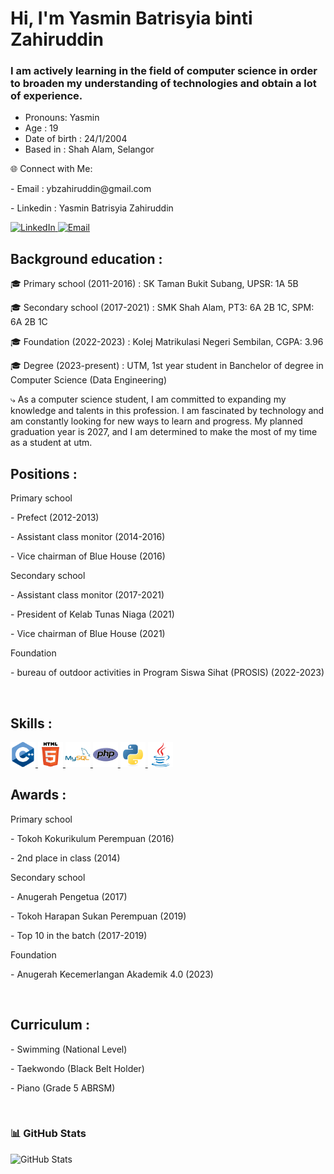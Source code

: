 # Hi, I'm Yasmin Batrisyia binti Zahiruddin
### I am actively learning in the field of computer science in order to broaden my understanding of technologies and obtain a lot of experience. 

- Pronouns: Yasmin
- Age : 19
- Date of birth : 24/1/2004
- Based in : Shah Alam, Selangor
</P>


🌐 Connect with Me: 
<p align="left">
 - Email : ybzahiruddin@gmail.com </p>
-  Linkedin : Yasmin Batrisyia Zahiruddin
</p>
  <a href="https://www.linkedin.com/in/yasmin-batrisyia-zahiruddin/" target="_blank">
    <img src="https://img.shields.io/badge/-LinkedIn-blue?style=flat-square&logo=LinkedIn&logoColor=white" alt="LinkedIn">
  </a>
  <a href="mailto:ybzahiruddin@gmail.com" target="_blank">
    <img src="https://img.shields.io/badge/-Email-red?style=flat-square&logo=Gmail&logoColor=white" alt="Email">
  </a> 
</p>


## Background education :

🎓  Primary school (2011-2016)  : SK Taman Bukit Subang, 
                    UPSR: 1A 5B </p>
🎓 Secondary school (2017-2021) : SMK Shah Alam,
                    PT3: 6A 2B 1C, 
                    SPM: 6A 2B 1C </p>
🎓 Foundation       (2022-2023) : Kolej Matrikulasi Negeri Sembilan,
                    CGPA: 3.96 </p>
🎓 Degree        (2023-present) : UTM,
                    1st year student in Banchelor of degree in Computer Science (Data Engineering) </p>

⤷ As a computer science student, I am committed to expanding my knowledge and talents in this profession. I am fascinated by technology and am constantly looking for new ways to learn and progress. My planned graduation year is 2027, and I am determined to make the most of my time as a student at utm.
<br/>


## Positions : 
<p align="left"> 
Primary school </p>
- Prefect (2012-2013) </p>
- Assistant class monitor (2014-2016) </p>
- Vice chairman of Blue House (2016) </p>

<p align="left"> 
Secondary school </p>
- Assistant class monitor (2017-2021) </p>
- President of Kelab Tunas Niaga (2021) </p>
- Vice chairman of Blue House (2021) </p>

<p align="left"> 
Foundation </p>
- bureau of outdoor activities in Program Siswa Sihat (PROSIS) (2022-2023)</p>
<br/>

  
 ## Skills : 
   <p align="left"> 
  <a href="https://www.w3schools.com/cpp/" target="_blank" rel="noreferrer"> <img src="https://raw.githubusercontent.com/devicons/devicon/master/icons/cplusplus/cplusplus-original.svg" alt="cplusplus" width="40" height="40"/> </a> 
  <a href="https://www.w3.org/html/" target="_blank" rel="noreferrer"> <img src="https://raw.githubusercontent.com/devicons/devicon/master/icons/html5/html5-original-wordmark.svg" alt="html5" width="40" height="40"/> </a> 
  <a href="https://www.mysql.com/" target="_blank" rel="noreferrer"> <img src="https://raw.githubusercontent.com/devicons/devicon/master/icons/mysql/mysql-original-wordmark.svg" alt="mysql" width="40" height="40"/> </a> 
  <a href="https://www.php.net" target="_blank" rel="noreferrer"> <img src="https://raw.githubusercontent.com/devicons/devicon/master/icons/php/php-original.svg" alt="php" width="40" height="40"/> </a> 
  <a href="https://www.python.org" target="_blank" rel="noreferrer"> <img src="https://raw.githubusercontent.com/devicons/devicon/master/icons/python/python-original.svg" alt="python" width="40" height="40"/> </a>
  <a href="https://www.java.org" target="_blank" rel="noreferrer"> <img src="https://raw.githubusercontent.com/devicons/devicon/master/icons/java/java-original.svg" alt="java" width="40" height="40"/> </a> 
<br/>

## Awards :
<p align="left"> 
Primary school </p>
- Tokoh Kokurikulum Perempuan (2016)</p>
- 2nd place in class (2014) </p>

<p align="left"> 
Secondary school </p>
- Anugerah Pengetua (2017) </p>
- Tokoh Harapan Sukan Perempuan (2019) </p>
- Top 10 in the batch (2017-2019) </p>

<p align="left"> 
Foundation </p>
- Anugerah Kecemerlangan Akademik 4.0 (2023)</p>
<br/>

## Curriculum : 
<p align="left"> 
- Swimming (National Level) </p>
- Taekwondo (Black Belt Holder) </p>
- Piano (Grade 5 ABRSM) </p>
<br/>

 

### 📊 GitHub Stats
<p align="left">
  <img src="https://github-readme-stats.vercel.app/api?username=yAsmin241&show_icons=true&count_private=true&theme=default" alt="GitHub Stats">
</p>

